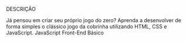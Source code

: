 DESCRIÇÃO

Já pensou em criar seu próprio jogo do zero? Aprenda a desenvolver de forma simples o clássico jogo da cobrinha utilizando HTML, CSS e JavaScript.
JavaScript
Front-End
Básico